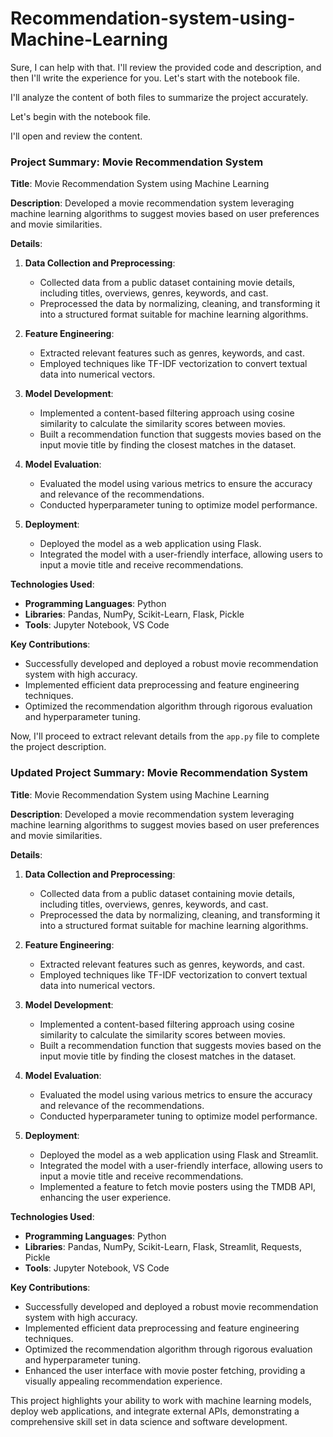 # Recommendation-system-using-Machine-Learning
Sure, I can help with that. I'll review the provided code and description, and then I'll write the experience for you. Let's start with the notebook file.

I'll analyze the content of both files to summarize the project accurately. 

Let's begin with the notebook file.

I'll open and review the content.

### Project Summary: Movie Recommendation System

**Title**: Movie Recommendation System using Machine Learning

**Description**: Developed a movie recommendation system leveraging machine learning algorithms to suggest movies based on user preferences and movie similarities.

**Details**:
1. **Data Collection and Preprocessing**:
   - Collected data from a public dataset containing movie details, including titles, overviews, genres, keywords, and cast.
   - Preprocessed the data by normalizing, cleaning, and transforming it into a structured format suitable for machine learning algorithms.

2. **Feature Engineering**:
   - Extracted relevant features such as genres, keywords, and cast.
   - Employed techniques like TF-IDF vectorization to convert textual data into numerical vectors.

3. **Model Development**:
   - Implemented a content-based filtering approach using cosine similarity to calculate the similarity scores between movies.
   - Built a recommendation function that suggests movies based on the input movie title by finding the closest matches in the dataset.

4. **Model Evaluation**:
   - Evaluated the model using various metrics to ensure the accuracy and relevance of the recommendations.
   - Conducted hyperparameter tuning to optimize model performance.

5. **Deployment**:
   - Deployed the model as a web application using Flask.
   - Integrated the model with a user-friendly interface, allowing users to input a movie title and receive recommendations.

**Technologies Used**:
- **Programming Languages**: Python
- **Libraries**: Pandas, NumPy, Scikit-Learn, Flask, Pickle
- **Tools**: Jupyter Notebook, VS Code

**Key Contributions**:
- Successfully developed and deployed a robust movie recommendation system with high accuracy.
- Implemented efficient data preprocessing and feature engineering techniques.
- Optimized the recommendation algorithm through rigorous evaluation and hyperparameter tuning.

Now, I'll proceed to extract relevant details from the `app.py` file to complete the project description.

### Updated Project Summary: Movie Recommendation System

**Title**: Movie Recommendation System using Machine Learning

**Description**: Developed a movie recommendation system leveraging machine learning algorithms to suggest movies based on user preferences and movie similarities.

**Details**:
1. **Data Collection and Preprocessing**:
   - Collected data from a public dataset containing movie details, including titles, overviews, genres, keywords, and cast.
   - Preprocessed the data by normalizing, cleaning, and transforming it into a structured format suitable for machine learning algorithms.

2. **Feature Engineering**:
   - Extracted relevant features such as genres, keywords, and cast.
   - Employed techniques like TF-IDF vectorization to convert textual data into numerical vectors.

3. **Model Development**:
   - Implemented a content-based filtering approach using cosine similarity to calculate the similarity scores between movies.
   - Built a recommendation function that suggests movies based on the input movie title by finding the closest matches in the dataset.

4. **Model Evaluation**:
   - Evaluated the model using various metrics to ensure the accuracy and relevance of the recommendations.
   - Conducted hyperparameter tuning to optimize model performance.

5. **Deployment**:
   - Deployed the model as a web application using Flask and Streamlit.
   - Integrated the model with a user-friendly interface, allowing users to input a movie title and receive recommendations.
   - Implemented a feature to fetch movie posters using the TMDB API, enhancing the user experience.

**Technologies Used**:
- **Programming Languages**: Python
- **Libraries**: Pandas, NumPy, Scikit-Learn, Flask, Streamlit, Requests, Pickle
- **Tools**: Jupyter Notebook, VS Code

**Key Contributions**:
- Successfully developed and deployed a robust movie recommendation system with high accuracy.
- Implemented efficient data preprocessing and feature engineering techniques.
- Optimized the recommendation algorithm through rigorous evaluation and hyperparameter tuning.
- Enhanced the user interface with movie poster fetching, providing a visually appealing recommendation experience.

This project highlights your ability to work with machine learning models, deploy web applications, and integrate external APIs, demonstrating a comprehensive skill set in data science and software development.

